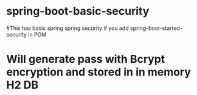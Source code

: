 # spring-boot-basic-security
#This has basic spring spring security if you add spring-boot-started-security in POM
# Will generate pass with Bcrypt encryption and stored in in memory H2 DB
